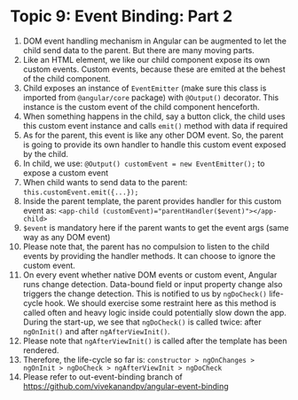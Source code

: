 # Topic 9: Event Binding: Part 2

1. DOM event handling mechanism in Angular can be augmented to let the child send data to the parent. But there are many moving parts.
2. Like an HTML element, we like our child component expose its own custom events. Custom events, because these are emited at the behest of the child component.
3. Child exposes an instance of `EventEmitter` (make sure this class is imported from `@angular/core` package) with `@Output()` decorator. This instance is the custom event of the child component henceforth.
4. When something happens in the child, say a button click, the child uses this custom event instance and calls `emit()` method with data if required
5. As for the parent, this event is like any other DOM event. So, the parent is going to provide its own handler to handle this custom event exposed by the child.
6. In child, we use: `@Output() customEvent = new EventEmitter();` to expose a custom event
7. When child wants to send data to the parent: `this.customEvent.emit({...});`
8. Inside the parent template, the parent provides handler for this custom event as: `<app-child (customEvent)="parentHandler($event)"></app-child>`
9. `$event` is mandatory here if the parent wants to get the event args (same way as any DOM event)
10. Please note that, the parent has no compulsion to listen to the child events by providing the handler methods. It can choose to ignore the custom event.
11. On every event whether native DOM events or custom event, Angular runs change detection. Data-bound field or input property change also triggers the change detection. This is notified to us by `ngDoCheck()` life-cycle hook. We should exercise some restraint here as this method is called often and heavy logic inside could potentially slow down the app. During the start-up, we see that `ngDoCheck()` is called twice: after `ngOnInit()` and after `ngAfterViewInit()`.
12. Please note that `ngAfterViewInit()` is called after the template has been rendered.
13. Therefore, the life-cycle so far is: `constructor > ngOnChanges > ngOnInit > ngDoCheck > ngAfterViewInit > ngDoCheck`
14. Please refer to out-event-binding branch of <https://github.com/vivekanandpv/angular-event-binding>
